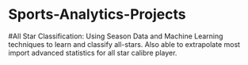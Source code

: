 # Sports-Analytics-Projects

#All Star Classification: Using Season Data and Machine Learning techniques to learn and classify all-stars. Also able to extrapolate
most import advanced statistics for all star calibre player. 



